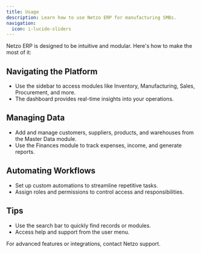 ```yaml
---
title: Usage
description: Learn how to use Netzo ERP for manufacturing SMBs.
navigation:
  icon: i-lucide-sliders
---
```


Netzo ERP is designed to be intuitive and modular. Here's how to make the most of it:

## Navigating the Platform

- Use the sidebar to access modules like Inventory, Manufacturing, Sales, Procurement, and more.
- The dashboard provides real-time insights into your operations.

## Managing Data

- Add and manage customers, suppliers, products, and warehouses from the Master Data module.
- Use the Finances module to track expenses, income, and generate reports.

## Automating Workflows

- Set up custom automations to streamline repetitive tasks.
- Assign roles and permissions to control access and responsibilities.

## Tips

- Use the search bar to quickly find records or modules.
- Access help and support from the user menu.

For advanced features or integrations, contact Netzo support.
